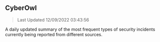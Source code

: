 ## CyberOwl 
> Last Updated 12/09/2022 03:43:56 


A daily updated summary of the most frequent types of security incidents currently being reported from different sources.

